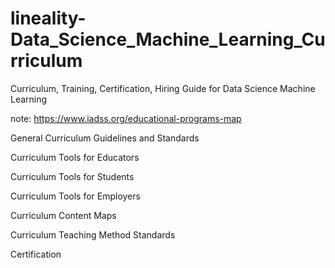 # lineality-Data_Science_Machine_Learning_Curriculum
Curriculum, Training, Certification, Hiring Guide for Data Science Machine Learning

note: https://www.iadss.org/educational-programs-map


General Curriculum Guidelines and Standards

Curriculum Tools for Educators

Curriculum Tools for Students

Curriculum Tools for Employers

Curriculum Content Maps

Curriculum Teaching Method Standards

Certification

